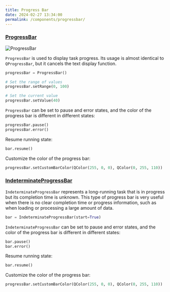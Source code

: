 ```yaml
---
title: Progress Bar
date: 2024-02-27 13:34:00
permalink: /components/progressbar/
---
```


### [ProgressBar](https://pyqt-fluent-widgets.readthedocs.io/en/latest/autoapi/qfluentwidgets/components/widgets/progress_bar/index.html)

![ProgressBar](/img/components/progressbar/ProgressBar.png)

`ProgressBar` is used to display task progress. Its usage is almost identical to `QProgressBar`, but it cancels the text display function.

```python
progressBar = ProgressBar()

# Set the range of values
progressBar.setRange(0, 100)

# Set the current value
progressBar.setValue(40)
```

`ProgressBar` can be set to pause and error states, and the color of the progress bar is different in different states:
```python
progressBar.pause()
progressBar.error()
```

Resume running state:
```python
bar.resume()
```

Customize the color of the progress bar:
```python
progressBar.setCustomBarColor(QColor(255, 0, 0), QColor(0, 255, 110))
```

### [IndeterminateProgressBar](https://pyqt-fluent-widgets.readthedocs.io/en/latest/autoapi/qfluentwidgets/components/widgets/progress_bar/index.html#qfluentwidgets.components.widgets.progress_bar.IndeterminateProgressBar)

`IndeterminateProgressBar` represents a long-running task that is in progress but its completion time is unknown. This type of progress bar is very useful when there is no clear completion time or progress information, such as when loading or processing a large amount of data.

```python
bar = IndeterminateProgressBar(start=True)
```

`IndeterminateProgressBar` can be set to pause and error states, and the color of the progress bar is different in different states:
```python
bar.pause()
bar.error()
```

Resume running state:
```python
bar.resume()
```

Customize the color of the progress bar:
```python
progressBar.setCustomBarColor(QColor(255, 0, 0), QColor(0, 255, 110))
```